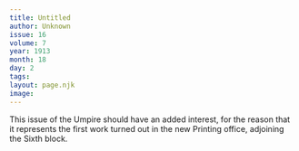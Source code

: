 ```yaml
---
title: Untitled
author: Unknown
issue: 16
volume: 7
year: 1913
month: 18
day: 2
tags:
layout: page.njk
image:
---
```

This issue of the Umpire should have an added interest, for the reason that it represents the first work turned out in the new Printing office, adjoining the Sixth block. 





